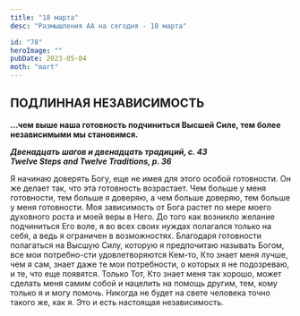 ```yaml
---
title: "18 марта"
desc: "Размышления АА на сегодня - 18 марта"

id: "78"
heroImage: ""
pubDate: 2023-05-04
moth: "mart"
---
```


## ПОДЛИННАЯ НЕЗАВИСИМОСТЬ

**…чем выше наша готовность подчиниться Высшей Силе, тем более независимыми мы
становимся.**

**_Двенадцать шагов и двенадцать традиций, с. 43  
Twelve Steps and Twelve Traditions, p. 36_**

Я начинаю доверять Богу, еще не имея для этого особой готовности. Он же делает
так, что эта готовность возрастает. Чем больше у меня готовности, тем больше я
доверяю, а чем больше доверяю, тем больше у меня готовности. Моя зависимость
от Бога растет по мере моего духовного роста и моей веры в Него. До того как
возникло желание подчиниться Его воле, я во всех своих нуждах полагался только
на себя, а ведь я ограничен в возможностях. Благодаря готовности полагаться на
Высшую Силу, которую я предпочитаю называть Богом, все мои потребно-сти
удовлетворяются Кем-то, Кто знает меня лучше, чем я сам, знает даже те мои
потребности, о которых я не подозреваю, и те, что еще появятся. Только Тот,
Кто знает меня так хорошо, может сделать меня самим собой и нацелить на помощь
другим, тем, кому только я и могу помочь. Никогда не будет на свете человека
точно такого же, как я. Это и есть настоящая независимость.
